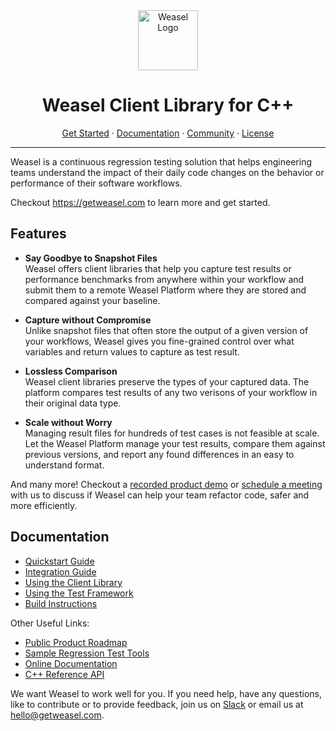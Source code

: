 <div align="center">
  <a href="https://getweasel.com" target="_blank" rel="noopener noreferrer">
    <img alt="Weasel Logo" height="96px" src="https://getweasel.com/assets/logo/weasel-logo.svg">
  </a>
  <h1>Weasel Client Library for C++</h1>
  <p>
    <a href="https://getweasel.com">Get Started</a>
    <span> &middot; </span>
    <a href="https://getweasel.com/docs">Documentation</a>
    <span> &middot; </span>
    <a href="https://getweasel.slack.com">Community</a>
    <span> &middot; </span>
    <a href="https://github.com/getweasel/weasel-cpp/blob/main/LICENSE">License</a>
  </p>
</div>

---

Weasel is a continuous regression testing solution that helps engineering
teams understand the impact of their daily code changes on the behavior or
performance of their software workflows.

Checkout https://getweasel.com to learn more and get started.

## Features

* **Say Goodbye to Snapshot Files**  
  Weasel offers client libraries that help you capture test results or
  performance benchmarks from anywhere within your workflow and submit
  them to a remote Weasel Platform where they are stored and compared
  against your baseline.

* **Capture without Compromise**  
  Unlike snapshot files that often store the output of a given version
  of your workflows, Weasel gives you fine-grained control over what
  variables and return values to capture as test result.

* **Lossless Comparison**  
  Weasel client libraries preserve the types of your captured data. The
  platform compares test results of any two verisons of your workflow
  in their original data type.

* **Scale without Worry**  
  Managing result files for hundreds of test cases is not feasible at
  scale. Let the Weasel Platform manage your test results, compare them
  against previous versions, and report any found differences in an easy
  to understand format.

And many more! Checkout a [recorded product demo][YouTube] or
[schedule a meeting][Calendly] with us to discuss if Weasel can
help your team refactor code, safer and more efficiently.

## Documentation

* [Quickstart Guide](docs/BasicApi.md)
* [Integration Guide](docs/Integration.md)
* [Using the Client Library](docs/Quickstart.md)
* [Using the Test Framework](docs/Tutorials.md)
* [Build Instructions](docs/Build.md)

Other Useful Links:

* [Public Product Roadmap][Roadmap]
* [Sample Regression Test Tools][weasel-examples]
* [Online Documentation][Documentation]
* [C++ Reference API][weasel-cpp-api]

We want Weasel to work well for you.
If you need help, have any questions, like to contribute or to provide
feedback, join us on [Slack] or email us at [hello@getweasel.com].

[Slack]: https://getweasel.slack.com
[Calendly]: https://calendly.com/ghorbanzade/weasel
[YouTube]: https://www.youtube.com/channel/UCwa-rweWShIJo_DYhp2rVew
[hello@getweasel.com]: mailto:hello@getweasel.com

[Roadmap]: https://bit.ly/3q4EOcI
[Documentation]: https://getweasel.com/docs
[weasel-cpp-api]: https://getweasel.com/docs/clients/cpp/api.html
[weasel-examples]: https://github.com/getweasel/examples
